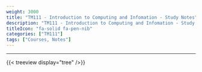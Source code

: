 ```yaml
---
weight: 3000
title: "TM111 - Introduction to Computing and Infomation - Study Notes"
description: "TM111 - Introduction to Computing and Infomation - Study Notes"
titleIcon: "fa-solid fa-pen-nib"
categories: ["TM111"]
tags: ["Courses, Notes"]
---
```


---

{{< treeview
  display="tree"
/>}}
